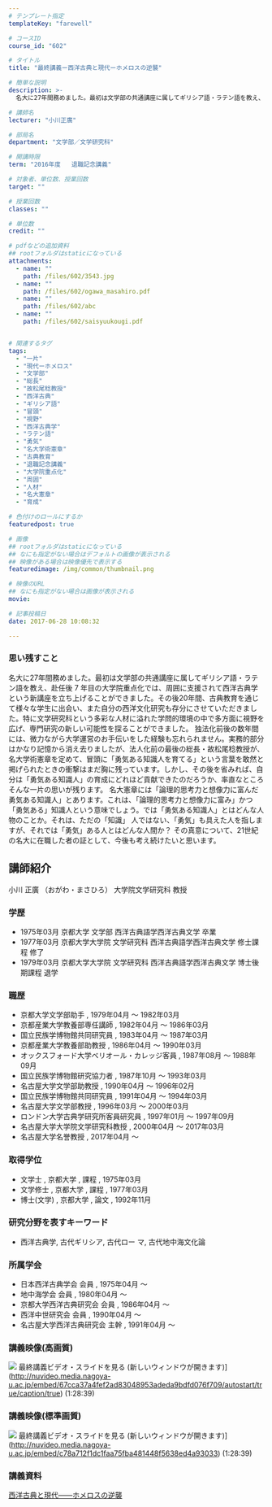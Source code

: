 ```yaml
---
# テンプレート指定
templateKey: "farewell"

# コースID
course_id: "602"

# タイトル
title: "最終講義ー西洋古典と現代ーホメロスの逆襲"

# 簡単な説明
description: >-
  名大に27年間務めました。最初は文学部の共通講座に属してギリシア語・ラテン語を教え、赴任後 7 年目の大学院重点化では、周囲に支援されて西洋古典学という新講座を立ち上げることができました。その...

# 講師名
lecturer: "小川正廣"

# 部局名
department: "文学部／文学研究科"

# 開講時限
term: "2016年度	退職記念講義"

# 対象者、単位数、授業回数
target: ""

# 授業回数
classes: ""

# 単位数
credit: ""

# pdfなどの追加資料
## rootフォルダはstaticになっている
attachments: 
  - name: "" 
    path: /files/602/3543.jpg
  - name: "" 
    path: /files/602/ogawa_masahiro.pdf
  - name: "" 
    path: /files/602/abc
  - name: "" 
    path: /files/602/saisyuukougi.pdf


# 関連するタグ
tags:
  - "一片"
  - "現代ーホメロス"
  - "文学部"
  - "総長"
  - "故松尾稔教授"
  - "西洋古典"
  - "ギリシア語"
  - "冒頭"
  - "視野"
  - "西洋古典学"
  - "ラテン語"
  - "勇気"
  - "名大学術憲章"
  - "古典教育"
  - "退職記念講義"
  - "大学院重点化"
  - "周囲"
  - "人材"
  - "名大憲章"
  - "育成"

# 色付けのロールにするか
featuredpost: true

# 画像
## rootフォルダはstaticになっている
## なにも指定がない場合はデフォルトの画像が表示される
## 映像がある場合は映像優先で表示する
featuredimage: /img/common/thumbnail.png

# 映像のURL
## なにも指定がない場合は画像が表示される
movie: 

# 記事投稿日
date: 2017-06-28 10:08:32

---
```

### 思い残すこと  
名大に27年間務めました。最初は文学部の共通講座に属してギリシア語・ラテン語を教え、赴任後 7 年目の大学院重点化では、周囲に支援されて西洋古典学という新講座を立ち上げることができました。その後20年間、古典教育を通じて様々な学生に出会い、また自分の西洋文化研究も存分にさせていただきました。特に文学研究科という多彩な人材に溢れた学問的環境の中で多方面に視野を広げ、専門研究の新しい可能性を探ることができました。 独法化前後の数年間には、微力ながら大学運営のお手伝いをした経験も忘れられません。実務的部分はかなり記憶から消え去りましたが、法人化前の最後の総長・故松尾稔教授が、名大学術憲章を定めて、冒頭に「勇気ある知識人を育てる」という言葉を敢然と掲げられたときの衝撃はまだ胸に残っています。しかし、その後を省みれば、自分は「勇気ある知識人」の育成にどれほど貢献できたのだろうか、率直なところそんな一片の思いが残ります。 名大憲章には「論理的思考力と想像力に富んだ勇気ある知識人」とあります。これは、「論理的思考力と想像力に富み」かつ「勇気ある」知識人という意味でしょう。では「勇気ある知識人」とはどんな人物のことか。それは、ただの「知識」 人ではない、「勇気」も具えた人を指しますが、それでは「勇気」ある人とはどんな人間か？ その真意について、21世紀の名大に在職した者の証として、今後も考え続けたいと思います。
## 講師紹介

小川 正廣 （おがわ・まさひろ） 大学院文学研究科 教授 

### 学歴

  * 1975年03月 京都大学 文学部 西洋古典語学西洋古典文学 卒業
  * 1977年03月 京都大学大学院 文学研究科 西洋古典語学西洋古典文学 修士課程 修了
  * 1979年03月 京都大学大学院 文学研究科 西洋古典語学西洋古典文学 博士後期課程 退学

### 職歴

  * 京都大学文学部助手 , 1979年04月 ～ 1982年03月
  * 京都産業大学教養部専任講師 , 1982年04月 ～ 1986年03月
  * 国立民族学博物館共同研究員 , 1983年04月 ～ 1987年03月
  * 京都産業大学教養部助教授 , 1986年04月 ～ 1990年03月
  * オックスフォード大学ベリオール・カレッジ客員 , 1987年08月 ～ 1988年09月
  * 国立民族学博物館研究協力者 , 1987年10月 ～ 1993年03月
  * 名古屋大学文学部助教授 , 1990年04月 ～ 1996年02月
  * 国立民族学博物館共同研究員 , 1991年04月 ～ 1994年03月
  * 名古屋大学文学部教授 , 1996年03月 ～ 2000年03月
  * ロンドン大学古典学研究所客員研究員 , 1997年01月 ～ 1997年09月
  * 名古屋大学大学院文学研究科教授 , 2000年04月 ～ 2017年03月
  * 名古屋大学名誉教授 , 2017年04月 〜 

### 取得学位

  * 文学士 , 京都大学 , 課程 , 1975年03月
  * 文学修士 , 京都大学 , 課程 , 1977年03月
  * 博士(文学) , 京都大学 , 論文 , 1992年11月

### 研究分野を表すキーワード

  * 西洋古典学, 古代ギリシア, 古代ロー マ, 古代地中海文化論

### 所属学会

  * 日本西洋古典学会 会員 , 1975年04月 ～
  * 地中海学会 会員 , 1980年04月 ～ 
  * 京都大学西洋古典研究会 会員 , 1986年04月 ～
  * 西洋中世研究会 会員 , 1990年04月 ～ 
  * 名古屋大学西洋古典研究会 主幹 , 1991年04月 ～
### 講義映像(高画質)


![](/files/602/3543.jpg) 最終講義ビデオ・スライドを見る (新しいウィンドウが開きます)](http://nuvideo.media.nagoya-u.ac.jp/embed/67cca37a4fef2ad83048953adeda9bdfd076f709/autostart/true/caption/true) (1:28:39) 

### 講義映像(標準画質)


![](/files/602/3543.jpg) 最終講義ビデオ・スライドを見る (新しいウィンドウが開きます)](http://nuvideo.media.nagoya-u.ac.jp/embed/c78a712f1dc1faa75fba481448f5638ed4a93033) (1:28:39) 

  
### 講義資料  

[西洋古典と現代――ホメロスの逆襲](/files/602/saisyuukougi.pdf) 
